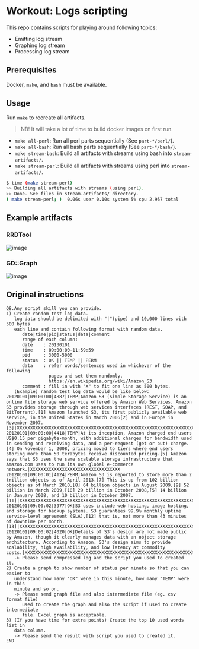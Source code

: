 # Workout: Logs scripting

This repo contains scripts for playing around following topics:

- Emitting log stream
- Graphing log stream
- Processing log stream

## Prerequisites 

Docker, `make`, and `bash` must be available.

## Usage

Run `make` to recreate all artifacts.

> NB! It will take a lot of time to build docker images on first run.

- `make all-perl`: Run all perl parts sequentially (See `part-*/perl/`).
- `make all-bash`: Run all bash parts sequentially (See `part-*/bash/`).
- `make stream-bash`: Build all artifacts with streams using bash into `stream-artifacts/`.
- `make stream-perl`: Build all artifacts with streams using perl into `stream-artifacts/`.

```bash
$ time (make stream-perl)
>> Building all artifacts with streams (using perl).
>> Done. See files in stream-artifacts/ directory.
( make stream-perl; )  0.06s user 0.10s system 5% cpu 2.957 total
```

## Example artifacts

### RRDTool
![image](https://user-images.githubusercontent.com/5339042/52972072-f3936400-33b9-11e9-97e6-8708d302dd6a.png)

### GD::Graph
![image](https://user-images.githubusercontent.com/5339042/52972160-32c1b500-33ba-11e9-821d-d8653e55eaaa.png)

## Original instructions

```
Q8.Any script skill you can provide.
1) Create random test log data.
   log data should be delimited with "|"(pipe) and 10,000 lines with 500 bytes
   each line and contain following format with random data.
      date|time|pid|status|data|comment
      range of each column:
      date    : 20130101
      time    : 09:00:00-11:59:59
      pid     : 3000-5000
      status  : OK || TEMP || PERM
      data    : refer words/sentences used in whichever of the following
                pages and set them randomly.
                https://en.wikipedia.org/wiki/Amazon_S3
      comment : fill in with "X" to fit one line as 500 bytes.
   (Example) random test log data would be like below:
20120101|09:00:00|4887|TEMP|Amazon S3 (Simple Storage Service) is an online file storage web service offered by Amazon Web Services. Amazon S3 provides storage through web services interfaces (REST, SOAP, and BitTorrent).[1] Amazon launched S3, its first publicly available web service, in the United States in March 2006[2] and in Europe in November 2007.[3]|XXXXXXXXXXXXXXXXXXXXXXXXXXXXXXXXXXXXXXXXXXXXXXXXXXXXXXXXXXXXXXXXXXXXXXXXXXXXXXXXXXXXXXXXXXXXXXXXXXXXXXXXXXXXXXXXXXXXXXXXXXXXXXXXXXXXXXXXXXXX
20120101|09:00:00|4418|TEMP|At its inception, Amazon charged end users US$0.15 per gigabyte-month, with additional charges for bandwidth used in sending and receiving data, and a per-request (get or put) charge.[4] On November 1, 2008, pricing moved to tiers where end users storing more than 50 terabytes receive discounted pricing.[5] Amazon says that S3 uses the same scalable storage infrastructure that Amazon.com uses to run its own global e-commerce network.|XXXXXXXXXXXXXXXXXXXXXXXXXXXXXXXXXX
20120101|09:00:01|4124|PERM|Amazon S3 is reported to store more than 2 trillion objects as of April 2013.[7] This is up from 102 billion objects as of March 2010,[8] 64 billion objects in August 2009,[9] 52 billion in March 2009,[10] 29 billion in October 2008,[5] 14 billion in January 2008, and 10 billion in October 2007.[11]|XXXXXXXXXXXXXXXXXXXXXXXXXXXXXXXXXXXXXXXXXXXXXXXXXXXXXXXXXXXXXXXXXXXXXXXXXXXXXXXXXXXXXXXXXXXXXXXXXXXXXXXXXXXXXXXXXXXXXXXXXXXXXXXXXXXXXXXXXXXXXXXXXXXXXXXXXXXXXXXXXXXXXXXXXXX
20120101|09:00:02|3977|OK|S3 uses include web hosting, image hosting, and storage for backup systems. S3 guarantees 99.9% monthly uptime service-level agreement (SLA),[12] that is, not more than 43 minutes of downtime per month.[13]|XXXXXXXXXXXXXXXXXXXXXXXXXXXXXXXXXXXXXXXXXXXXXXXXXXXXXXXXXXXXXXXXXXXXXXXXXXXXXXXXXXXXXXXXXXXXXXXXXXXXXXXXXXXXXXXXXXXXXXXXXXXXXXXXXXXXXXXXXXXXXXXXXXXXXXXXXXXXXXXXXXXXXXXXXXXXXXXXXXXXXXXXXXXXXXXXXXXXXXXXXXXXXXXXXXXXXXXXXXXXXXXXXXXXXXXXXXXXXXXXXXXXXXXXXXXXXXXXXXXXXXXXXXX
20120101|09:00:02|4020|OK|Details of S3's design are not made public by Amazon, though it clearly manages data with an object storage architecture. According to Amazon, S3's design aims to provide scalability, high availability, and low latency at commodity costs.|XXXXXXXXXXXXXXXXXXXXXXXXXXXXXXXXXXXXXXXXXXXXXXXXXXXXXXXXXXXXXXXXXXXXXXXXXXXXXXXXXXXXXXXXXXXXXXXXXXXXXXXXXXXXXXXXXXXXXXXXXXXXXXXXXXXXXXXXXXXXXXXXXXXXXXXXXXXXXXXXXXXXXXXXXXXXXXXXXXXXXXXXXXXXXXXXXXXXXXXXXXXXXXXXXXXXXXXXXXXXXXXXXXXXXXXXXXX
   -> Please send compressed log and the script you used to created it.
2) Create a graph to show number of status per minute so that you can easier to
   understand how many "OK" were in this minute, how many "TEMP" were in this
   minute and so on.
   -> Please send graph file and also intermediate file (eg. csv format file)
      used to create the graph and also the script if used to create intermediate
      file. Excel graph is acceptable.
3) (If you have time for extra points) Create the top 10 used words list in
   data column.
   -> Please send the result with script you used to created it.
END
```
